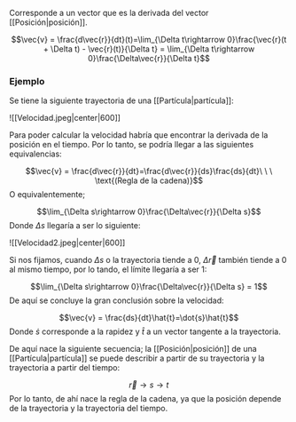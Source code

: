 
Corresponde a un vector que es la derivada del vector [[Posición|posición]]. 

$$\vec{v} = \frac{d\vec{r}}{dt}(t)=\lim_{\Delta t\rightarrow 0}\frac{\vec{r}(t + \Delta t) - \vec{r}(t)}{\Delta t} = \lim_{\Delta t\rightarrow 0}\frac{\Delta\vec{r}}{\Delta t}$$ 

### Ejemplo 

Se tiene la siguiente trayectoria de una [[Partícula|partícula]]: 

![[Velocidad.jpeg|center|600]]

Para poder calcular la velocidad habría que encontrar la derivada de la posición en el tiempo. Por lo tanto, se podría llegar a las siguientes equivalencias: 

$$\vec{v} = \frac{d\vec{r}}{dt}=\frac{d\vec{r}}{ds}\frac{ds}{dt}\ \ \ \text{(Regla de la cadena)}$$ 
O equivalentemente; 

$$\lim_{\Delta s\rightarrow 0}\frac{\Delta\vec{r}}{\Delta s}$$ 
Donde $\Delta s$ llegaría a ser lo siguiente: 

![[Velocidad2.jpeg|center|600]]

Si nos fijamos, cuando $\Delta s$ o la trayectoria tiende a 0, $\Delta\vec{r}$ también tiende a 0 al mismo tiempo, por lo tando, el límite llegaría a ser 1: 

$$\lim_{\Delta s\rightarrow 0}\frac{\Delta\vec{r}}{\Delta s} = 1$$ 
De aquí se concluye la gran conclusión sobre la velocidad: 

$$\vec{v} = \frac{ds}{dt}\hat{t}=\dot{s}\hat{t}$$ 
Donde $\dot{s}$ corresponde a la rapidez y $\hat{t}$ a un vector tangente a la trayectoria. 

De aquí nace la siguiente secuencia; la [[Posición|posición]] de una [[Partícula|partícula]] se puede describir a partir de su trayectoria y la trayectoria a partir del tiempo: 

$$\vec{r}\rightarrow s\rightarrow t$$ 
Por lo tanto, de ahí nace la regla de la cadena, ya que la posición depende de la trayectoria y la trayectoria del tiempo. 